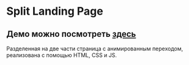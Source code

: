# Split Landing Page
## Демо можно посмотреть [здесь](https://xellamay.github.io/split_page/)
Разделенная на две части страница с анимированным переходом, реализована с помощью HTML, CSS и JS.